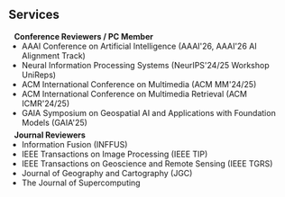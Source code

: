 <!-- ## Services -->
<h2 id="services">
  Services
</h2>
<h4 style="margin:0 10px 0;">Conference Reviewers / PC Member</h4>

<ul style="margin:0 0 5px;">
  <li><autocolor>AAAI Conference on Artificial Intelligence (AAAI'26, AAAI'26 AI Alignment Track)</autocolor></li>
  <li><autocolor>Neural Information Processing Systems (NeurIPS'24/25 Workshop UniReps)</autocolor></li>
  <li><autocolor>ACM International Conference on Multimedia (ACM MM'24/25)</autocolor></li>
  <li><autocolor>ACM International Conference on Multimedia Retrieval (ACM ICMR'24/25)</autocolor></li>
  <li><autocolor>GAIA Symposium on Geospatial AI and Applications with Foundation Models (GAIA'25)</autocolor></li>
</ul>

<h4 style="margin:0 10px 0;">Journal Reviewers</h4>

<ul style="margin:0 0 20px;">
  <li><autocolor>Information Fusion (INFFUS)</autocolor></li>
  <li><autocolor>IEEE Transactions on Image Processing (IEEE TIP)</autocolor></li>
  <li><autocolor>IEEE Transactions on Geoscience and Remote Sensing (IEEE TGRS)</autocolor></li>
  <li><autocolor>Journal of Geography and Cartography (JGC)</autocolor></li>
  <li><autocolor>The Journal of Supercomputing</autocolor></li>
</ul>
